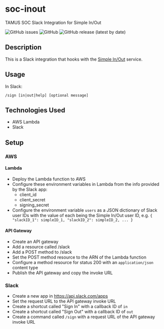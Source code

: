 # soc-inout
TAMUS SOC Slack Integration for Simple In/Out

![GitHub issues](https://img.shields.io/github/issues/tamuscyber/soc-inout) 
![GitHub](https://img.shields.io/github/license/tamuscyber/soc-inout) 
![GitHub release (latest by date)](https://img.shields.io/github/v/release/tamuscyber/soc-inout) 

## Description
This is a Slack integration that hooks with the [Simple In/Out](https://www.simpleinout.com) service.

## Usage
In Slack:

``/sign [in|out|help] [optional message]``

## Technologies Used
- AWS Lambda
- Slack

## Setup
### AWS
#### Lambda
- Deploy the Lambda function to AWS
- Configure these environment variables in Lambda from the info provided by the Slack app:
  - client_id
  - client_secret
  - signing_secret
- Configure the environment variable `users` as a JSON dictionary of Slack user IDs with the value of each being the Simple In/Out user ID, e.g. 
  ``` { "slackID_1": simpleID_1, "slackID_2": simpleID_2, ... } ```

#### API Gateway
- Create an API gateway
- Add a resource called /slack
- Add a POST method to /slack
- Set the POST method resource to the ARN of the Lambda function
- Configure a method resource for status 200 with an `application/json` content type
- Publish the API gateway and copy the invoke URL

### Slack
- Create a new app in https://api.slack.com/apps
- Set the request URL to the API gateway invoke URL
- Create a shortcut called "Sign In" with a callback ID of `in`
- Create a shortcut called "Sign Out" with a callback ID of `out`
- Create a command called `/sign` with a request URL of the API gateway invoke URL
